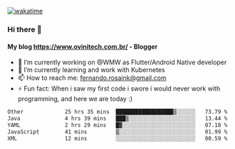 [![wakatime](https://wakatime.com/badge/user/d5892087-17e6-46ab-8384-91a71a9b88d8.svg)](https://wakatime.com/@d5892087-17e6-46ab-8384-91a71a9b88d8)
### Hi there 👋

#### My blog https://www.ovinitech.com.br/ - Blogger

- 🔭 I’m currently working on @WMW as Flutter/Android Native developer
- 🌱 I’m currently learning and work with Kubernetes
- 📫 How to reach me: fernando.rosaink@gmail.com 
- ⚡ Fun fact: When i saw my first code i swore i would never work with programming, and here we are today :)

<!--START_SECTION:waka-->

```txt
Other             25 hrs 35 mins  ██████████████████▒░░░░░░   73.79 %
Java              4 hrs 39 mins   ███▒░░░░░░░░░░░░░░░░░░░░░   13.44 %
YAML              2 hrs 29 mins   █▓░░░░░░░░░░░░░░░░░░░░░░░   07.18 %
JavaScript        41 mins         ▒░░░░░░░░░░░░░░░░░░░░░░░░   01.99 %
XML               12 mins         ░░░░░░░░░░░░░░░░░░░░░░░░░   00.59 %
```

<!--END_SECTION:waka-->
